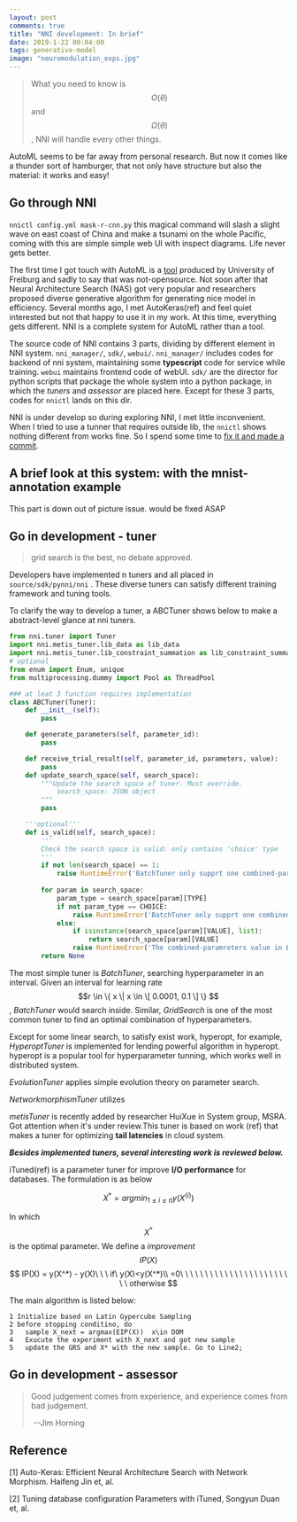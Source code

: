 ```yaml
---
layout: post
comments: true
title: "NNI development: In brief"
date: 2019-1-22 00:04:00
tags: generative-model
image: "neuromodulation_exps.jpg"
---
```


> What you need to know is $$O(\theta)$$ and $$\Omega(\theta)$$, NNI will handle every other things.

<!--more-->

AutoML seems to be far away from personal research. But now it comes like a thunder sort of hamburger, that not only have structure but also the material: it works and easy!

## Go through NNI

`nnictl config.yml mask-r-cnn.py` this magical command will slash a slight wave on east coast of China and make a tsunami on the whole Pacific, coming with this are simple simple web UI with inspect diagrams. Life never gets better. 

The first time I got touch with AutoML is a [tool](https://www.automl.org/) produced by University of Freiburg and sadly to say that was not-opensource. Not soon after that Neural Architecture Search (NAS) got very popular and researchers proposed diverse generative algorithm for generating nice model in efficiency. Several months ago, I met AutoKeras(ref) and feel quiet interested but not that happy to use it in my work. At this time, everything gets different. NNI is a complete system for AutoML rather than a tool.

The source code of NNI contains 3 parts, dividing by different element in NNI system. `nni_manager/`, `sdk/`, `webui/`. `nni_manager/` includes codes for backend of nni system,  maintaining some **typescript** code for service while training. `webui` maintains frontend code of webUI. `sdk/` are the director for python scripts that package the whole system into a python package, in which the *tuners* and *assessor* are placed here. Except for these 3 parts, codes for `nnictl` lands on this dir. 

NNI is under develop so during exploring NNI, I met little inconvenient. When I tried to use a tunner that requires outside lib, the `nnictl` shows nothing different from works fine. So I spend some time to [fix it and made a commit](https://github.com/Microsoft/nni/commit/0405a426ccbd330d4577e14bfdfbcb987657809c). 



## A brief look at this system: with  the mnist-annotation example

This part is down out of picture issue. would be fixed ASAP





## Go in development - tuner 

> grid search is the best, no debate approved.

Developers have implemented n tuners and all placed in `source/sdk/pynni/nni` . These diverse tuners can satisfy different training framework and tuning tools.

To clarify the way to develop a tuner, a ABCTuner shows below to make a abstract-level glance at nni tuners.

```python
from nni.tuner import Tuner
import nni.metis_tuner.lib_data as lib_data
import nni.metis_tuner.lib_constraint_summation as lib_constraint_summation
# optional
from enum import Enum, unique
from multiprocessing.dummy import Pool as ThreadPool

### at leat 3 function requires implementation
class ABCTuner(Tuner):
	def __init__(self):
		pass

    def generate_parameters(self, parameter_id):
        pass

    def receive_trial_result(self, parameter_id, parameters, value):
        pass
    def update_search_space(self, search_space):
        """Update the search space of tuner. Must override.
        	search_space: JSON object
        """
        pass

    '''optional'''
    def is_valid(self, search_space):
        '''
        Check the search space is valid: only contains 'choice' type
        '''
        if not len(search_space) == 1:
            raise RuntimeError('BatchTuner only supprt one combined-paramreters key.')
        
        for param in search_space:
            param_type = search_space[param][TYPE]
            if not param_type == CHOICE:
                raise RuntimeError('BatchTuner only supprt one combined-paramreters type is choice.')
            else:
                if isinstance(search_space[param][VALUE], list):
                    return search_space[param][VALUE]
                raise RuntimeError('The combined-paramreters value in BatchTuner is not a list.')
        return None
```



The most simple tuner is *BatchTuner*, searching hyperparameter in an interval. Given an interval for learning rate $$r \in \{ x \| x \in \[ 0.0001, 0.1 \] \} $$, *BatchTuner* would search inside. Similar, *GridSearch* is one of the most common tuner to find an optimal combination of hyperparameters. 

Except for some linear search, to satisfy exist work, hyperopt, for example, *HyperoptTuner* is implemented for lending powerful algorithm in hyperopt. hyperopt is a popular tool for hyperparameter tunning, which works well in distributed system.

*EvolutionTuner* applies simple evolution theory on parameter search.

*NetworkmorphismTuner* utilizes 

*metisTuner* is recently added by researcher HuiXue in System group, MSRA. Got attention when it's under review.This tuner is based on work (ref) that makes a tuner for optimizing **tail latencies** in cloud system.

***Besides implemented tuners, several interesting work is reviewed below.***

iTuned(ref) is a parameter tuner for improve **I/O performance** for databases. The formulation is as below

$$X^*  = argmin_{1\leq i \leq n} y(X^{(i)}) $$

In which $$ X^* $$ is the optimal parameter. We define a *improvement* $$IP(X)$$
$$
IP(X) = y(X^*) - y(X)\ \ \  if\ y(X)<y(X^*)\\
=0\ \ \ \ \ \ \ \ \ \ \ \ \ \ \ \ \ \ \ \ \ \ \ \ otherwise
$$


The main algorithm is listed below:

```
1 Initialize based on Latin Gypercube Sampling
2 before stopping conditino, do
3	sample X_next = argmax(EIP(X))  x\in DOM
4	Exucute the experiment with X_next and got new sample
5	update the GRS and X* with the new sample. Go to Line2;

```





## Go in development - assessor 

> Good judgement comes from experience, and experience comes from bad judgement.	
>
> ​																--Jim Horning



## Reference

[1] Auto-Keras: Efficient Neural Architecture Search with Network Morphism. Haifeng Jin et, al.

[2] Tuning database configuration Parameters with iTuned, Songyun Duan et, al.

















